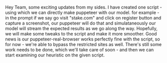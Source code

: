 Hey Team, some exciting updates from my sides. I have created one script - using which we can directly make puppeteer with our model. for example - in the prompt if we say go visit "stake.com" and click on register button and capture a screenshot, our puppeteer will do that and simulataneously our model will stream the expected results as we go along the way. Hopefully, we will make some tweaks to the script and make it more smoother. Good news is our puppeteer-real-browser works perfectly fine with the script, so for now - we're able to bypass the restricted sites as well. There's still some work needs to be done, which we'll take care of soon - and then we can start examining our heuristic on the given script.
